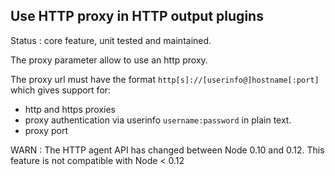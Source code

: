 Use HTTP proxy in HTTP output plugins
---

Status : core feature, unit tested and maintained.

The proxy parameter allow to use an http proxy.

The proxy url must have the format ``http[s]://[userinfo@]hostname[:port]`` which gives support for:
  * http and https proxies
  * proxy authentication via userinfo ``username:password`` in plain text.
  * proxy port

WARN : The HTTP agent API has changed between Node 0.10 and 0.12. This feature is not compatible with Node < 0.12